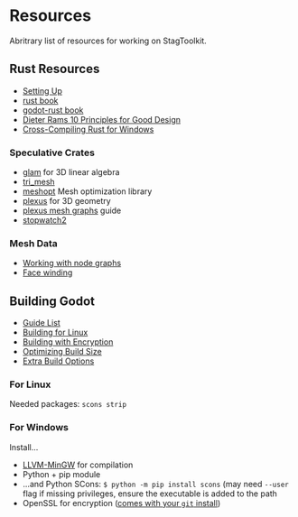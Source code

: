 # Resources

Abritrary list of resources for working on StagToolkit.

## Rust Resources
- [Setting Up](docs/setup.md)
- [rust book](https://doc.rust-lang.org/stable/book/)
- [godot-rust book](https://godot-rust.github.io/book/)
- [Dieter Rams 10 Principles for Good Design](https://www.vitsoe.com/us/about/good-design)
- [Cross-Compiling Rust for Windows](https://stackoverflow.com/questions/31492799/cross-compile-a-rust-application-from-linux-to-windows)

### Speculative Crates
- [glam](https://docs.rs/glam/0.29.0/glam/) for 3D linear algebra
- [tri_mesh](https://docs.rs/tri-mesh/latest/tri_mesh/)
- [meshopt](https://crates.io/crates/meshopt) Mesh optimization library
- [plexus](https://docs.rs/plexus/0.0.11/plexus/) for 3D geometry
- [plexus mesh graphs](https://plexus.rs/user-guide/graphs/) guide
- [stopwatch2](https://crates.io/crates/stopwatch2)

### Mesh Data
- [Working with node graphs](https://medium.com/@muhamadmehrozkhan/learning-mesh-based-simulation-with-graph-networks-0feddf52adeb)
- [Face winding](https://cmichel.io/understanding-front-faces-winding-order-and-normals)

## Building Godot
- [Guide List](https://docs.godotengine.org/en/stable/contributing/development/compiling/index.html)
- [Building for Linux](https://docs.godotengine.org/en/stable/contributing/development/compiling/compiling_for_linuxbsd.html)
- [Building with Encryption](https://docs.godotengine.org/en/stable/contributing/development/compiling/compiling_with_script_encryption_key.html)
- [Optimizing Build Size](https://docs.godotengine.org/en/stable/contributing/development/compiling/optimizing_for_size.html)
- [Extra Build Options](https://docs.godotengine.org/en/stable/contributing/development/compiling/introduction_to_the_buildsystem.html#doc-overriding-build-options)

### For Linux
Needed packages: `scons strip`

### For Windows
Install...
- [LLVM-MinGW](https://github.com/mstorsjo/llvm-mingw/releases) for compilation
- Python + pip module
- ...and Python SCons: `$ python -m pip install scons` (may need `--user` flag if missing privileges, ensure the executable is added to the path
- OpenSSL for encryption ([comes with your `git` install](https://stackoverflow.com/questions/50625283/how-to-install-openssl-in-windows-10))
